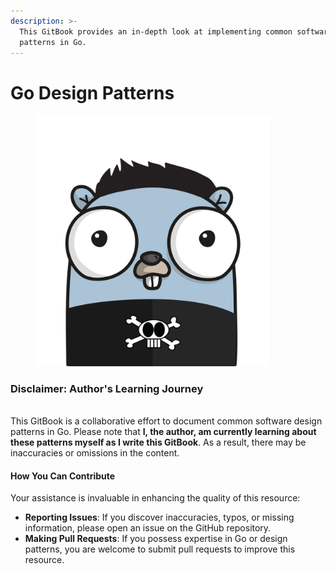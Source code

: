 ```yaml
---
description: >-
  This GitBook provides an in-depth look at implementing common software design
  patterns in Go.
---
```


# Go Design Patterns

<figure><img src=".gitbook/assets/pngegg.png" alt="" width="375"><figcaption></figcaption></figure>

### Disclaimer: Author's Learning Journey

\
This GitBook is a collaborative effort to document common software design patterns in Go. Please note that **I, the author, am currently learning about these patterns myself as I write this GitBook**. As a result, there may be inaccuracies or omissions in the content.

#### How You Can Contribute

Your assistance is invaluable in enhancing the quality of this resource:

* **Reporting Issues**: If you discover inaccuracies, typos, or missing information, please open an issue on the GitHub repository.
* **Making Pull Requests**: If you possess expertise in Go or design patterns, you are welcome to submit pull requests to improve this resource.
